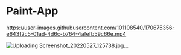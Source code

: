 # Paint-App



https://user-images.githubusercontent.com/101108540/170675356-e643f2c5-01ad-4d6c-b764-4afefb59c66e.mp4

![Uploading Screenshot_20220527_125738.jpg…]()
